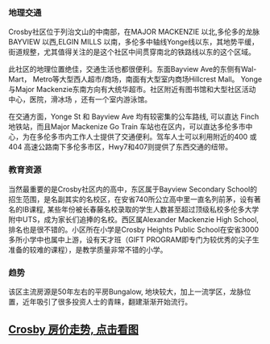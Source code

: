 ### 地理交通

Crosby社区位于列治文山的中南部，在MAJOR MACKENZIE 以北,多伦多的龙脉BAYVIEW 以西,ELGIN MILLS 以南，多伦多中轴线Yonge线以东，其地势平缓，街道规整，尤其值得关注的是这个社区中间贯穿南北的铁路线以东的这个区域。

此社区的地理位置绝佳，交通生活也都很便利。东面Bayview Ave的东侧有Wal-Mart， Metro等大型西人超市/商场，南面有大型室内商场Hillcrest Mall。 Yonge 与Major Mackenzie东南方向有大统华超市。社区附近有图书馆和大型社区活动中心，医院，滑冰场 ，还有一个室内游泳馆。

在交通方面，Yonge St 和 Bayview Ave 均有较密集的公车路线, 可以直达 Finch 地铁站，而且Major Mackenize Go Train 车站也在区内，可以直达多伦多市中心，为在多伦多市内工作人士提供了交通便利。驾车人士可以利用附近的400 或404 高速公路南下多伦多市区，Hwy7和407则提供了东西交通的纽带。

### 教育资源

当然最重要的是Crosby社区内的高中，东区属于Bayview Secondary School的招生范围，是名副其实的名校区，在安省740所公立高中里一直名列前茅，设有著名的IB课程, 某些年份被长春藤名校录取的学生人数甚至超过顶级私校多伦多大学附中UTS，成为家长们追捧的名校。西区属Alexander Mackenzie High School, 排名也是很不错的。小区所在小学是Crosby Heights Public School在安省3000多所小学中也属中上游，设有天才班（GIFT PROGRAM即专门为较优秀的尖子生准备的较难的课程），是教学质量非常不错的小学。

### 趋势

该区主流房源是50年左右的平房Bungalow, 地块较大，加上一流学区，龙脉位置，近年吸引了很多投资人士的青睐，翻建渐渐开始流行。


## [Crosby 房价走势, 点击看图](https://richmond-hill.listing.ca/crosby/real-estate-price-history.htm)
